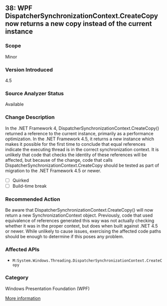 ## 38: WPF DispatcherSynchronizationContext.CreateCopy now returns a new copy instead of the current instance

### Scope
Minor

### Version Introduced
4.5

### Source Analyzer Status
Available

### Change Description
In the .NET Framework 4, DispatcherSynchronizationContext.CreateCopy() returned a reference to the current instance, primarily as a performance optimization. In the .NET Framework 4.5, it returns a new instance which makes it possible for the first time to conclude that equal references indicate the executing thread is in the correct synchronization context.  It is unlikely that code that checks the identity of these references will be affected, but because of the change, code that calls DispatcherSynchronizationContext.CreateCopy should be tested as part of migration to the .NET Framework 4.5 or newer.

- [ ] Quirked
- [ ] Build-time break

### Recommended Action
Be aware that DispatcherSynchronizationContext.CreateCopy() will now return a new SynchronizationContext object.  Previously, code that used equivalence of references generated this way was not actually checking whether it was in the proper context, but does when built against .NET 4.5 or newer.  While unlikely to cause issues, exercising the affected code paths should be enough to determine if this poses any problem.

### Affected APIs
* `M:System.Windows.Threading.DispatcherSynchronizationContext.CreateCopy`

### Category
Windows Presentation Foundation (WPF)

[More information](https://msdn.microsoft.com/en-us/library/hh367887(v=vs.110).aspx#wpf)
